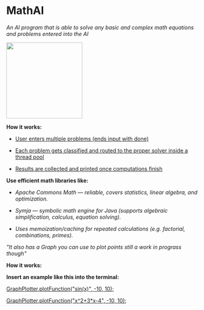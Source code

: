 # MathAI
*An AI program that is able to solve any basic and complex math equations and problems entered into the AI*

<img src="https://github.com/user-attachments/assets/2ece6d39-da6f-4949-a0e3-21d50a5af462" width="200" height="200">

**How it works:**

+ <ins>User enters multiple problems (ends input with done)</ins>

+ <ins>Each problem gets classified and routed to the proper solver inside a thread pool</ins>

+ <ins>Results are collected and printed once computations finish</ins>

**Use efficient math libraries like:**

+ *Apache Commons Math — reliable, covers statistics, linear algebra, and optimization.*

+ *Symja — symbolic math engine for Java (supports algebraic simplification, calculus, equation solving).*

+ *Uses memoization/caching for repeated calculations (e.g. factorial, combinations, primes).*


*"It also has a Graph you can use to plot points still a work in prograss though"*

**How it works:**

**Insert an example like this into the terminal:**

<ins>GraphPlotter.plotFunction("sin(x)", -10, 10);</ins>

<ins>GraphPlotter.plotFunction("x^2+3*x-4", -10, 10);</ins>


